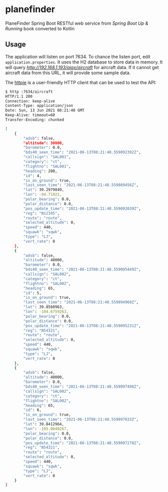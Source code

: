 # planefinder
PlaneFinder Spring Boot RESTful web service from *Spring Boot Up &amp; Running* book converted to Kotlin

## Usage

The application will listen on port 7634. To chance the listen port, edit `application.properties`. It uses the H2 database to store data in memory.
It will query *http://192.168.1.193/ajax/aircraft* for aircraft data. If it cannot get aircraft data from this URL, it will provide some sample data.

The [httpie](https://httpie.io/) is a user-friendly HTTP client that can be used to test the API:

```bash
$ http :7634/aircraft
HTTP/1.1 200 
Connection: keep-alive
Content-Type: application/json
Date: Sun, 13 Jun 2021 08:21:48 GMT
Keep-Alive: timeout=60
Transfer-Encoding: chunked

[
    {
        "adsb": false,
        "altitude": 30000,
        "barometer": 0.0,
        "bds40_seen_time": "2021-06-13T08:21:48.559092392Z",
        "callsign": "SAL001",
        "category": "ct",
        "flightno": "SAL001",
        "heading": 280,
        "id": 4,
        "is_on_ground": true,
        "last_seen_time": "2021-06-13T08:21:48.559089456Z",
        "lat": 39.2979849,
        "lon": -94.71921,
        "polar_bearing": 0.0,
        "polar_distance": 0.0,
        "pos_update_time": "2021-06-13T08:21:48.559092039Z",
        "reg": "N12345",
        "route": "route",
        "selected_altitude": 0,
        "speed": 440,
        "squawk": "sqwk",
        "type": "LJ",
        "vert_rate": 0
    },
    {
        "adsb": false,
        "altitude": 40000,
        "barometer": 0.0,
        "bds40_seen_time": "2021-06-13T08:21:48.559095449Z",
        "callsign": "SAL002",
        "category": "ct",
        "flightno": "SAL002",
        "heading": 65,
        "id": 5,
        "is_on_ground": true,
        "last_seen_time": "2021-06-13T08:21:48.559094960Z",
        "lat": 39.8560963,
        "lon": -104.6759263,
        "polar_bearing": 0.0,
        "polar_distance": 0.0,
        "pos_update_time": "2021-06-13T08:21:48.559095231Z",
        "reg": "N54321",
        "route": "route",
        "selected_altitude": 0,
        "speed": 440,
        "squawk": "sqwk",
        "type": "LJ",
        "vert_rate": 0
    },
    {
        "adsb": false,
        "altitude": 40000,
        "barometer": 0.0,
        "bds40_seen_time": "2021-06-13T08:21:48.559097498Z",
        "callsign": "SAL002",
        "category": "ct",
        "flightno": "SAL002",
        "heading": 65,
        "id": 6,
        "is_on_ground": true,
        "last_seen_time": "2021-06-13T08:21:48.559097033Z",
        "lat": 39.8412964,
        "lon": -105.0048267,
        "polar_bearing": 0.0,
        "polar_distance": 0.0,
        "pos_update_time": "2021-06-13T08:21:48.559097278Z",
        "reg": "N54321",
        "route": "route",
        "selected_altitude": 0,
        "speed": 440,
        "squawk": "sqwk",
        "type": "LJ",
        "vert_rate": 0
    }
]
```
